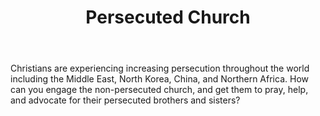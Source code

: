 ﻿---
title: Persecuted Church
intro: How can you connect and enable the non-persecuted Church to support the persecuted Church?
champions:
- name:
    Leadership Network
  logo:
    leadnet-logo.jpg
  url:
    http://leadnet.org
- name:
    Faith Comes By Hearing
  logo:
    FBCH.png
  url:
   http://www.faithcomesbyhearing.com/
---
Christians are experiencing increasing persecution throughout the world
including the Middle East, North Korea, China, and Northern Africa. How can you engage the non-persecuted church, and get them to pray, help, and
advocate for their persecuted brothers and sisters?

